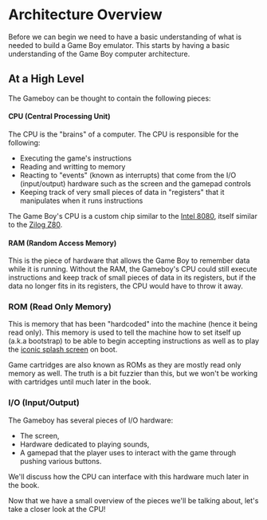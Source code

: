 # Architecture Overview

Before we can begin we need to have a basic understanding of what is needed to build a Game Boy emulator. This starts by having a basic understanding of the Game Boy computer architecture.

## At a High Level

The Gameboy can be thought to contain the following pieces:

#### CPU (Central Processing Unit)

The CPU is the "brains" of a computer. The CPU is responsible for the following:
* Executing the game's instructions
* Reading and writting to memory
* Reacting to "events" (known as interrupts) that come from the I/O (input/output) hardware such as the screen and the gamepad controls
* Keeping track of very small pieces of data in "registers" that it manipulates when it runs instructions

The Game Boy's CPU is a custom chip similar to the [Intel 8080](https://en.wikipedia.org/wiki/Intel_8080), itself similar to the [Zilog Z80](https://en.wikipedia.org/wiki/Zilog_Z80).

#### RAM (Random Access Memory)

This is the piece of hardware that allows the Game Boy to remember data while it is running. Without the RAM, the Gameboy's CPU could still execute instructions and keep track of small pieces of data in its registers, but if the data no longer fits in its registers, the CPU would have to throw it away.

### ROM (Read Only Memory)

This is memory that has been "hardcoded" into the machine (hence it being read only). This memory is used to tell the machine how to set itself up (a.k.a bootstrap) to be able to begin accepting instructions as well as to play the [iconic splash screen](https://www.youtube.com/watch?v=ClJWTR_lCL4) on boot.

Game cartridges are also known as ROMs as they are mostly read only memory as well. The truth is a bit fuzzier than this, but we won't be working with cartridges until much later in the book.

### I/O (Input/Output)

The Gameboy has several pieces of I/O hardware:
* The screen,
* Hardware dedicated to playing sounds,
* A gamepad that the player uses to interact with the game through pushing various buttons.

We'll discuss how the CPU can interface with this hardware much later in the book.


Now that we have a small overview of the pieces we'll be talking about, let's take a closer look at the CPU!
